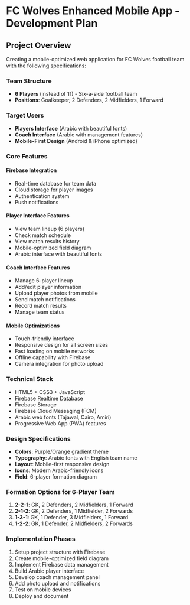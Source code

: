 # FC Wolves Enhanced Mobile App - Development Plan

## Project Overview
Creating a mobile-optimized web application for FC Wolves football team with the following specifications:

### Team Structure
- **6 Players** (instead of 11) - Six-a-side football team
- **Positions**: Goalkeeper, 2 Defenders, 2 Midfielders, 1 Forward

### Target Users
- **Players Interface** (Arabic with beautiful fonts)
- **Coach Interface** (Arabic with management features)
- **Mobile-First Design** (Android & iPhone optimized)

### Core Features

#### Firebase Integration
- Real-time database for team data
- Cloud storage for player images
- Authentication system
- Push notifications

#### Player Interface Features
- View team lineup (6 players)
- Check match schedule
- View match results history
- Mobile-optimized field diagram
- Arabic interface with beautiful fonts

#### Coach Interface Features
- Manage 6-player lineup
- Add/edit player information
- Upload player photos from mobile
- Send match notifications
- Record match results
- Manage team status

#### Mobile Optimizations
- Touch-friendly interface
- Responsive design for all screen sizes
- Fast loading on mobile networks
- Offline capability with Firebase
- Camera integration for photo upload

### Technical Stack
- HTML5 + CSS3 + JavaScript
- Firebase Realtime Database
- Firebase Storage
- Firebase Cloud Messaging (FCM)
- Arabic web fonts (Tajawal, Cairo, Amiri)
- Progressive Web App (PWA) features

### Design Specifications
- **Colors**: Purple/Orange gradient theme
- **Typography**: Arabic fonts with English team name
- **Layout**: Mobile-first responsive design
- **Icons**: Modern Arabic-friendly icons
- **Field**: 6-player formation diagram

### Formation Options for 6-Player Team
1. **2-2-1**: GK, 2 Defenders, 2 Midfielders, 1 Forward
2. **2-1-2**: GK, 2 Defenders, 1 Midfielder, 2 Forwards
3. **1-3-1**: GK, 1 Defender, 3 Midfielders, 1 Forward
4. **1-2-2**: GK, 1 Defender, 2 Midfielders, 2 Forwards

### Implementation Phases
1. Setup project structure with Firebase
2. Create mobile-optimized field diagram
3. Implement Firebase data management
4. Build Arabic player interface
5. Develop coach management panel
6. Add photo upload and notifications
7. Test on mobile devices
8. Deploy and document

